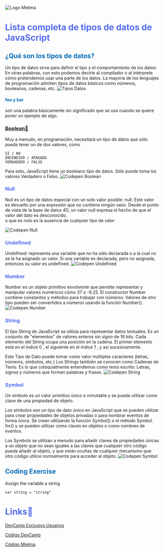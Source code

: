 ![Logo Mielma](logo/Logo%20Encabezado.png)

# <b><font color="#556CEE">Lista completa de tipos de datos de JavaScript</font></b>

## <b><font color="#006cb5">¿Qué son los tipos de datos?</font></b>
Un tipo de datos sirve para definir el tipo y el comportamiento de los datos: En otras palabras, con esto podemos decirle al compilador o al intérprete cómo pretendemos usar una parte de los datos. La mayoría de los lenguajes de programación admiten tipos de datos básicos como números, booleanos, cadenas, etc.
![Tipos Datos](image/Tipos_Datos.png)
#### <font color="#006cb5">foo y bar</font>
son una palabra básicamente
sin significado que se usa cuando se quiere
poner un ejemplo de algo.

### <font color="#556CEE">[Boolean🔗](https://www.w3schools.com/js/js_booleans.asp)</font>
Muy a menudo, en programación, necesitará un tipo de datos que sólo pueda tener un de dos valores, como
~~~
SÍ / NO
ENCENDIDO / APAGADO
VERDADERO / FALSO
~~~
Para esto, JavaScript tiene un booleano tipo de datos. Sólo puede toma los valores Verdadero o Falso.
![Codepen Boolean](image/Codepen_Boolean.png)

### <font color="#556CEE">Null</font>
Null es un tipo de datos especial con un solo valor posible: null. Este valor es devuelto por una expresión que no contiene ningún valor. Desde el punto de vista de la base de datos 4D, un valor null expresa el hecho de que el valor del dato es desconocido.  
o que es nulo es la ausencia de cualquier tipo de valor

![Codepen Null](image/Codepen_Null.png)

### <font color="#556CEE">Undefined</font>
Undefined: representa una variable que no ha sido declarada o a la cual no se le ha asignado un valor. 
Si una variable es declarada, pero no asignada, entonces su valor es undefined.
![Codepen Undefined](image/Codepen_Undefined.png)

### <font color="#556CEE">Number</font>
Number es un objeto primitivo envolvente que permite representar y manipular valores numéricos cómo 37 o -9.25. El constructor Number contiene constantes y métodos para trabajar con números. Valores de otro tipo pueden ser convertidos a números usando la función Number().
![Codepen Number](image/Codepen_Number.png)

### <font color="#556CEE">String</font>
El tipo String de JavaScript se utiliza para representar datos textuales. Es un conjunto de "elementos" de valores enteros sin signo de 16 bits. Cada elemento del String ocupa una posición en la cadena. El primer elemento está en el índice 0 , el siguiente en el índice 1 , y así sucesivamente.

Este Tipo de Dato puede tomar como valor múltiples caracteres (letras, números, símbolos, etc.) Los Strings también se conocen como Cadenas de Texto. Es lo que coloquialmente entendemos como texto escrito: Letras, signos y números que forman palabras y frases.
![Codepen String](image/Codepen_String.png)

### <font color="#556CEE">Symbol</font>
Un símbolo es un valor primitivo único e inmutable y se puede utilizar como clave de una propiedad de objeto.

Los símbolos son un tipo de dato único en JavaScript que se pueden utilizar para crear propiedades de objetos privadas o para nombrar eventos de forma única. Se crean utilizando la función Symbol() o el método Symbol. for() y se pueden utilizar como claves en objetos o como nombres de eventos.

Los Symbols se utilizan a menudo para añadir claves de propiedades únicas a un objeto que no sean iguales a las claves que cualquier otro código pueda añadir al objeto, y que están ocultas de cualquier mecanismo que otro código utilice normalmente para acceder al objeto.
![Codepen Symbol](image/Codepen_Symbol.png)






## <b><font color="#006cb5">Coding Exercise</font></b>
Assign the variable a string
~~~
var string = "string"
~~~

# <b><font color="#556CEE">Links🔗</font></b>

[DevCamp Exclusivo Usuarios](https://basque.devcamp.com/pt-full-stack-development-javascript-python-react/guide/comprehensive-list-javascript-data-types)  

[Código DevCamp](https://github.com/rails-camp/javascript-programming/blob/master/section_b_09_data_types.js)

[Código Mielma](https://github.com/ElizabethMaranon/Full-Stack/blob/0c29d2c7025551caea604b8cad4750cfb14248b5/JavaScript/08_Tipos_Datos_JS.js)
